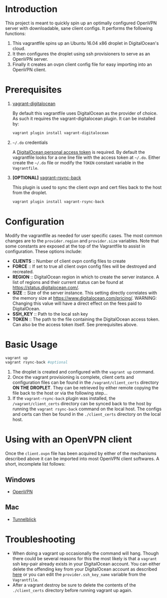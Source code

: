# Introduction

This project is meant to quickly spin up an optimally configured
OpenVPN server with downloadable, sane client configs. It performs the
following functions:

1. This vagrantfile spins up an Ubuntu 16.04 x86 droplet in
DigitalOcean's cloud.
1. It then configures the droplet using ssh provisioners to serve as
an OpenVPN server.
1. Finally it creates an ovpn client config file for easy importing
into an OpenVPN client.

# Prerequisites

1. [vagrant-digitalocean](https://github.com/smdahlen/vagrant-digitalocean)

   By default this vagrantfile uses DigitalOcean as the provider of
   choice. As such it requires the vagrant-digitalocean plugin. It can
   be installed by:

   ```sh
   vagrant plugin install vagrant-digitalocean
   ```

1. `~/.do` credentials

   A
   [DigitalOcean personal access token](https://cloud.digitalocean.com/settings/applications#access-tokens)
   is required. By default the vagrantfile looks for a one line file
   with the access token at `~/.do`. Either create the `~/.do` file or
   modify the `TOKEN` constant variable in the `Vagrantfile`.

1. **[OPTIONAL]**
   [vagrant-rsync-back](https://github.com/smerrill/vagrant-rsync-back)

   This plugin is used to sync the client ovpn and cert files back to
   the host from the droplet.

   ```sh
   vagrant plugin install vagrant-rsync-back
   ```

# Configuration

Modify the vagrantfile as needed for user specific cases. The most
common changes are to the `provider.region` and `provider.size`
variables. Note that some constants are exposed at the top of the
Vagrantfile to assist in configuration. These options include:

- **CLIENTS** :: Number of client ovpn config files to create
- **FORCE** :: If set to true all client ovpn config files will be
  destroyed and recreated.
- **REGION** :: DigitalOcean region in which to create the server
  instance. A list of regions and their current status can be found at
  https://status.digitalocean.com/.
- **SIZE** :: Size of the server instance. This setting directly
  correlates with the memory size at
  https://www.digitalocean.com/pricing/. WARNING: Changing this value
  will have a direct effect on the fees paid to DigitalOcean.
- **SSH_KEY** :: Path to the local ssh key
- **TOKEN** :: The path to the file containing the DigitalOcean access
  token. Can also be the access token itself. See prerequisites above.

# Basic Usage

```sh
vagrant up
vagrant rsync-back #optional
```

1. The droplet is created and configured with the `vagrant up` command.
1. Once the vagrant provisioning is complete, client certs and
configuration files can be found in the `/vagrant/client_certs`
directory **ON THE DROPLET**.  They can be retrieved by either remote
copying the file back to the host or via the following step...
1. If the `vagrant-rsync-back` plugin was installed, the
`/vagrant/client_certs` directory can be synced back to the host by
running the `vagrant rsync-back` command on the local host. The
configs and certs can then be found in the `./client_certs` directory
on the local host.

# Using with an OpenVPN client

Once the `client.ovpn` file has been acquired by either of the
mechanisms described above it can be imported into most OpenVPN client
softwares. A short, incomplete list follows:

## Windows
* [OpenVPN](https://openvpn.net/index.php/open-source/downloads.html)

## Mac
* [Tunnelblick](https://tunnelblick.net/)

# Troubleshooting
* When doing a vagrant up occasionally the command will hang. Though
  there could be several reasons for this the most likely is that a
  `vagrant` ssh key-pair already exists in your DigitalOcean
  account. You can either delete the offending key from your
  DigitalOcean account as described
  [here](https://github.com/smdahlen/vagrant-digitalocean/issues/144#issuecomment-105165756)
  or you can edit the `provider.ssh_key_name` variable from the
  `Vagrantfile`.
* After a vagrant destroy be sure to delete the contents of the
  `./client_certs` directory before running vagrant up again.
